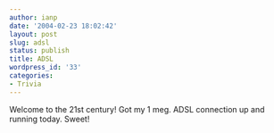 ```yaml
---
author: ianp
date: '2004-02-23 18:02:42'
layout: post
slug: adsl
status: publish
title: ADSL
wordpress_id: '33'
categories:
- Trivia
---
```


Welcome to the 21st century! Got my 1 meg. ADSL connection up and
running today. Sweet!
